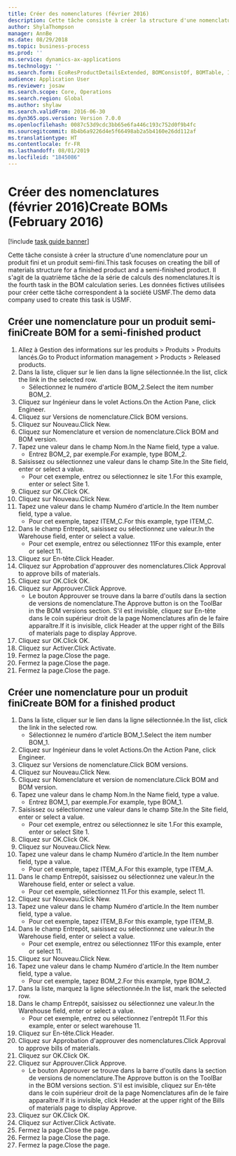 ```yaml
---
title: Créer des nomenclatures (février 2016)
description: Cette tâche consiste à créer la structure d'une nomenclature pour un produit fini et un produit semi-fini.
author: ShylaThompson
manager: AnnBe
ms.date: 08/29/2018
ms.topic: business-process
ms.prod: ''
ms.service: dynamics-ax-applications
ms.technology: ''
ms.search.form: EcoResProductDetailsExtended, BOMConsistOf, BOMTable, InventLocationIdLookup
audience: Application User
ms.reviewer: josaw
ms.search.scope: Core, Operations
ms.search.region: Global
ms.author: shylaw
ms.search.validFrom: 2016-06-30
ms.dyn365.ops.version: Version 7.0.0
ms.openlocfilehash: 0087c53d9cdc3bb65e6fa446c193c752d0f9b4fc
ms.sourcegitcommit: 8b4b6a9226d4e5f66498ab2a5b4160e26dd112af
ms.translationtype: HT
ms.contentlocale: fr-FR
ms.lasthandoff: 08/01/2019
ms.locfileid: "1845086"
---
```

# <a name="create-boms-february-2016"></a><span data-ttu-id="26f28-103">Créer des nomenclatures (février 2016)</span><span class="sxs-lookup"><span data-stu-id="26f28-103">Create BOMs (February 2016)</span></span>

[!include [task guide banner](../../includes/task-guide-banner.md)]

<span data-ttu-id="26f28-104">Cette tâche consiste à créer la structure d'une nomenclature pour un produit fini et un produit semi-fini.</span><span class="sxs-lookup"><span data-stu-id="26f28-104">This task focuses on creating the bill of materials structure for a finished product and a semi-finished product.</span></span> <span data-ttu-id="26f28-105">Il s'agit de la quatrième tâche de la série de calculs des nomenclatures.</span><span class="sxs-lookup"><span data-stu-id="26f28-105">It is the fourth task in the BOM calculation series.</span></span> <span data-ttu-id="26f28-106">Les données fictives utilisées pour créer cette tâche correspondent à la société USMF.</span><span class="sxs-lookup"><span data-stu-id="26f28-106">The demo data company used to create this task is USMF.</span></span>


## <a name="create-bom-for-a-semi-finished-product"></a><span data-ttu-id="26f28-107">Créer une nomenclature pour un produit semi-fini</span><span class="sxs-lookup"><span data-stu-id="26f28-107">Create BOM for a semi-finished product</span></span>
1. <span data-ttu-id="26f28-108">Allez à Gestion des informations sur les produits > Produits > Produits lancés.</span><span class="sxs-lookup"><span data-stu-id="26f28-108">Go to Product information management > Products > Released products.</span></span>
2. <span data-ttu-id="26f28-109">Dans la liste, cliquer sur le lien dans la ligne sélectionnée.</span><span class="sxs-lookup"><span data-stu-id="26f28-109">In the list, click the link in the selected row.</span></span>
    * <span data-ttu-id="26f28-110">Sélectionnez le numéro d'article BOM_2.</span><span class="sxs-lookup"><span data-stu-id="26f28-110">Select the item number BOM_2.</span></span>  
3. <span data-ttu-id="26f28-111">Cliquez sur Ingénieur dans le volet Actions.</span><span class="sxs-lookup"><span data-stu-id="26f28-111">On the Action Pane, click Engineer.</span></span>
4. <span data-ttu-id="26f28-112">Cliquez sur Versions de nomenclature.</span><span class="sxs-lookup"><span data-stu-id="26f28-112">Click BOM versions.</span></span>
5. <span data-ttu-id="26f28-113">Cliquez sur Nouveau.</span><span class="sxs-lookup"><span data-stu-id="26f28-113">Click New.</span></span>
6. <span data-ttu-id="26f28-114">Cliquez sur Nomenclature et version de nomenclature.</span><span class="sxs-lookup"><span data-stu-id="26f28-114">Click BOM and BOM version.</span></span>
7. <span data-ttu-id="26f28-115">Tapez une valeur dans le champ Nom.</span><span class="sxs-lookup"><span data-stu-id="26f28-115">In the Name field, type a value.</span></span>
    * <span data-ttu-id="26f28-116">Entrez BOM_2, par exemple.</span><span class="sxs-lookup"><span data-stu-id="26f28-116">For example, type BOM_2.</span></span>  
8. <span data-ttu-id="26f28-117">Saisissez ou sélectionnez une valeur dans le champ Site.</span><span class="sxs-lookup"><span data-stu-id="26f28-117">In the Site field, enter or select a value.</span></span>
    * <span data-ttu-id="26f28-118">Pour cet exemple, entrez ou sélectionnez le site 1.</span><span class="sxs-lookup"><span data-stu-id="26f28-118">For this example, enter or select Site 1.</span></span>  
9. <span data-ttu-id="26f28-119">Cliquez sur OK.</span><span class="sxs-lookup"><span data-stu-id="26f28-119">Click OK.</span></span>
10. <span data-ttu-id="26f28-120">Cliquez sur Nouveau.</span><span class="sxs-lookup"><span data-stu-id="26f28-120">Click New.</span></span>
11. <span data-ttu-id="26f28-121">Tapez une valeur dans le champ Numéro d'article.</span><span class="sxs-lookup"><span data-stu-id="26f28-121">In the Item number field, type a value.</span></span>
    * <span data-ttu-id="26f28-122">Pour cet exemple, tapez ITEM_C.</span><span class="sxs-lookup"><span data-stu-id="26f28-122">For this example, type ITEM_C.</span></span>  
12. <span data-ttu-id="26f28-123">Dans le champ Entrepôt, saisissez ou sélectionnez une valeur.</span><span class="sxs-lookup"><span data-stu-id="26f28-123">In the Warehouse field, enter or select a value.</span></span>
    * <span data-ttu-id="26f28-124">Pour cet exemple, entrez ou sélectionnez 11</span><span class="sxs-lookup"><span data-stu-id="26f28-124">For this example, enter or select 11.</span></span>  
13. <span data-ttu-id="26f28-125">Cliquez sur En-tête.</span><span class="sxs-lookup"><span data-stu-id="26f28-125">Click Header.</span></span>
14. <span data-ttu-id="26f28-126">Cliquez sur Approbation d'approuver des nomenclatures.</span><span class="sxs-lookup"><span data-stu-id="26f28-126">Click Approval to approve bills of materials.</span></span>
15. <span data-ttu-id="26f28-127">Cliquez sur OK.</span><span class="sxs-lookup"><span data-stu-id="26f28-127">Click OK.</span></span>
16. <span data-ttu-id="26f28-128">Cliquez sur Approuver.</span><span class="sxs-lookup"><span data-stu-id="26f28-128">Click Approve.</span></span>
    * <span data-ttu-id="26f28-129">Le bouton Approuver se trouve dans la barre d'outils dans la section de versions de nomenclature.</span><span class="sxs-lookup"><span data-stu-id="26f28-129">The Approve button is on the ToolBar in the  BOM versions section.</span></span> <span data-ttu-id="26f28-130">S'il est invisible, cliquez sur En-tête dans le coin supérieur droit de la page Nomenclatures afin de le faire apparaître.</span><span class="sxs-lookup"><span data-stu-id="26f28-130">If it is invisible, click Header at the upper right of the Bills of materials page to display Approve.</span></span>  
17. <span data-ttu-id="26f28-131">Cliquez sur OK.</span><span class="sxs-lookup"><span data-stu-id="26f28-131">Click OK.</span></span>
18. <span data-ttu-id="26f28-132">Cliquez sur Activer.</span><span class="sxs-lookup"><span data-stu-id="26f28-132">Click Activate.</span></span>
19. <span data-ttu-id="26f28-133">Fermez la page.</span><span class="sxs-lookup"><span data-stu-id="26f28-133">Close the page.</span></span>
20. <span data-ttu-id="26f28-134">Fermez la page.</span><span class="sxs-lookup"><span data-stu-id="26f28-134">Close the page.</span></span>
21. <span data-ttu-id="26f28-135">Fermez la page.</span><span class="sxs-lookup"><span data-stu-id="26f28-135">Close the page.</span></span>

## <a name="create-bom-for-a-finished-product"></a><span data-ttu-id="26f28-136">Créer une nomenclature pour un produit fini</span><span class="sxs-lookup"><span data-stu-id="26f28-136">Create BOM for a finished product</span></span>
1. <span data-ttu-id="26f28-137">Dans la liste, cliquer sur le lien dans la ligne sélectionnée.</span><span class="sxs-lookup"><span data-stu-id="26f28-137">In the list, click the link in the selected row.</span></span>
    * <span data-ttu-id="26f28-138">Sélectionnez le numéro d'article BOM_1.</span><span class="sxs-lookup"><span data-stu-id="26f28-138">Select the item number BOM_1.</span></span>  
2. <span data-ttu-id="26f28-139">Cliquez sur Ingénieur dans le volet Actions.</span><span class="sxs-lookup"><span data-stu-id="26f28-139">On the Action Pane, click Engineer.</span></span>
3. <span data-ttu-id="26f28-140">Cliquez sur Versions de nomenclature.</span><span class="sxs-lookup"><span data-stu-id="26f28-140">Click BOM versions.</span></span>
4. <span data-ttu-id="26f28-141">Cliquez sur Nouveau.</span><span class="sxs-lookup"><span data-stu-id="26f28-141">Click New.</span></span>
5. <span data-ttu-id="26f28-142">Cliquez sur Nomenclature et version de nomenclature.</span><span class="sxs-lookup"><span data-stu-id="26f28-142">Click BOM and BOM version.</span></span>
6. <span data-ttu-id="26f28-143">Tapez une valeur dans le champ Nom.</span><span class="sxs-lookup"><span data-stu-id="26f28-143">In the Name field, type a value.</span></span>
    * <span data-ttu-id="26f28-144">Entrez BOM_1, par exemple.</span><span class="sxs-lookup"><span data-stu-id="26f28-144">For example, type BOM_1.</span></span>  
7. <span data-ttu-id="26f28-145">Saisissez ou sélectionnez une valeur dans le champ Site.</span><span class="sxs-lookup"><span data-stu-id="26f28-145">In the Site field, enter or select a value.</span></span>
    * <span data-ttu-id="26f28-146">Pour cet exemple, entrez ou sélectionnez le site 1.</span><span class="sxs-lookup"><span data-stu-id="26f28-146">For this example, enter or select Site 1.</span></span>  
8. <span data-ttu-id="26f28-147">Cliquez sur OK.</span><span class="sxs-lookup"><span data-stu-id="26f28-147">Click OK.</span></span>
9. <span data-ttu-id="26f28-148">Cliquez sur Nouveau.</span><span class="sxs-lookup"><span data-stu-id="26f28-148">Click New.</span></span>
10. <span data-ttu-id="26f28-149">Tapez une valeur dans le champ Numéro d'article.</span><span class="sxs-lookup"><span data-stu-id="26f28-149">In the Item number field, type a value.</span></span>
    * <span data-ttu-id="26f28-150">Pour cet exemple, tapez ITEM_A.</span><span class="sxs-lookup"><span data-stu-id="26f28-150">For this example, type ITEM_A.</span></span>  
11. <span data-ttu-id="26f28-151">Dans le champ Entrepôt, saisissez ou sélectionnez une valeur.</span><span class="sxs-lookup"><span data-stu-id="26f28-151">In the Warehouse field, enter or select a value.</span></span>
    * <span data-ttu-id="26f28-152">Pour cet exemple, sélectionnez 11.</span><span class="sxs-lookup"><span data-stu-id="26f28-152">For this example, select 11.</span></span>  
12. <span data-ttu-id="26f28-153">Cliquez sur Nouveau.</span><span class="sxs-lookup"><span data-stu-id="26f28-153">Click New.</span></span>
13. <span data-ttu-id="26f28-154">Tapez une valeur dans le champ Numéro d'article.</span><span class="sxs-lookup"><span data-stu-id="26f28-154">In the Item number field, type a value.</span></span>
    * <span data-ttu-id="26f28-155">Pour cet exemple, tapez ITEM_B.</span><span class="sxs-lookup"><span data-stu-id="26f28-155">For this example, type ITEM_B.</span></span>  
14. <span data-ttu-id="26f28-156">Dans le champ Entrepôt, saisissez ou sélectionnez une valeur.</span><span class="sxs-lookup"><span data-stu-id="26f28-156">In the Warehouse field, enter or select a value.</span></span>
    * <span data-ttu-id="26f28-157">Pour cet exemple, entrez ou sélectionnez 11</span><span class="sxs-lookup"><span data-stu-id="26f28-157">For this example, enter or select 11.</span></span>  
15. <span data-ttu-id="26f28-158">Cliquez sur Nouveau.</span><span class="sxs-lookup"><span data-stu-id="26f28-158">Click New.</span></span>
16. <span data-ttu-id="26f28-159">Tapez une valeur dans le champ Numéro d'article.</span><span class="sxs-lookup"><span data-stu-id="26f28-159">In the Item number field, type a value.</span></span>
    * <span data-ttu-id="26f28-160">Pour cet exemple, tapez BOM_2.</span><span class="sxs-lookup"><span data-stu-id="26f28-160">For this example, type BOM_2.</span></span>  
17. <span data-ttu-id="26f28-161">Dans la liste, marquez la ligne sélectionnée.</span><span class="sxs-lookup"><span data-stu-id="26f28-161">In the list, mark the selected row.</span></span>
18. <span data-ttu-id="26f28-162">Dans le champ Entrepôt, saisissez ou sélectionnez une valeur.</span><span class="sxs-lookup"><span data-stu-id="26f28-162">In the Warehouse field, enter or select a value.</span></span>
    * <span data-ttu-id="26f28-163">Pour cet exemple, entrez ou sélectionnez l'entrepôt 11.</span><span class="sxs-lookup"><span data-stu-id="26f28-163">For this example, enter or select warehouse 11.</span></span>  
19. <span data-ttu-id="26f28-164">Cliquez sur En-tête.</span><span class="sxs-lookup"><span data-stu-id="26f28-164">Click Header.</span></span>
20. <span data-ttu-id="26f28-165">Cliquez sur Approbation d'approuver des nomenclatures.</span><span class="sxs-lookup"><span data-stu-id="26f28-165">Click Approval to approve bills of materials.</span></span>
21. <span data-ttu-id="26f28-166">Cliquez sur OK.</span><span class="sxs-lookup"><span data-stu-id="26f28-166">Click OK.</span></span>
22. <span data-ttu-id="26f28-167">Cliquez sur Approuver.</span><span class="sxs-lookup"><span data-stu-id="26f28-167">Click Approve.</span></span>
    * <span data-ttu-id="26f28-168">Le bouton Approuver se trouve dans la barre d'outils dans la section de versions de nomenclature.</span><span class="sxs-lookup"><span data-stu-id="26f28-168">The Approve button is on the ToolBar in the  BOM versions section.</span></span> <span data-ttu-id="26f28-169">S'il est invisible, cliquez sur En-tête dans le coin supérieur droit de la page Nomenclatures afin de le faire apparaître.</span><span class="sxs-lookup"><span data-stu-id="26f28-169">If it is invisible, click Header at the upper right of the Bills of materials page to display Approve.</span></span>  
23. <span data-ttu-id="26f28-170">Cliquez sur OK.</span><span class="sxs-lookup"><span data-stu-id="26f28-170">Click OK.</span></span>
24. <span data-ttu-id="26f28-171">Cliquez sur Activer.</span><span class="sxs-lookup"><span data-stu-id="26f28-171">Click Activate.</span></span>
25. <span data-ttu-id="26f28-172">Fermez la page.</span><span class="sxs-lookup"><span data-stu-id="26f28-172">Close the page.</span></span>
26. <span data-ttu-id="26f28-173">Fermez la page.</span><span class="sxs-lookup"><span data-stu-id="26f28-173">Close the page.</span></span>
27. <span data-ttu-id="26f28-174">Fermez la page.</span><span class="sxs-lookup"><span data-stu-id="26f28-174">Close the page.</span></span>

